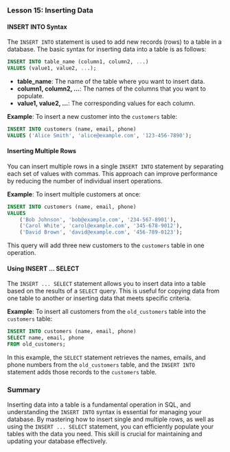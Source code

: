 ### Lesson 15: Inserting Data

#### INSERT INTO Syntax
The `INSERT INTO` statement is used to add new records (rows) to a table in a database. The basic syntax for inserting data into a table is as follows:

```sql
INSERT INTO table_name (column1, column2, ...)
VALUES (value1, value2, ...);
```

- **table_name**: The name of the table where you want to insert data.
- **column1, column2, ...**: The names of the columns that you want to populate.
- **value1, value2, ...**: The corresponding values for each column.

**Example**: To insert a new customer into the `customers` table:

```sql
INSERT INTO customers (name, email, phone)
VALUES ('Alice Smith', 'alice@example.com', '123-456-7890');
```

#### Inserting Multiple Rows
You can insert multiple rows in a single `INSERT INTO` statement by separating each set of values with commas. This approach can improve performance by reducing the number of individual insert operations.

**Example**: To insert multiple customers at once:

```sql
INSERT INTO customers (name, email, phone)
VALUES 
    ('Bob Johnson', 'bob@example.com', '234-567-8901'),
    ('Carol White', 'carol@example.com', '345-678-9012'),
    ('David Brown', 'david@example.com', '456-789-0123');
```

This query will add three new customers to the `customers` table in one operation.

#### Using INSERT ... SELECT
The `INSERT ... SELECT` statement allows you to insert data into a table based on the results of a `SELECT` query. This is useful for copying data from one table to another or inserting data that meets specific criteria.

**Example**: To insert all customers from the `old_customers` table into the `customers` table:

```sql
INSERT INTO customers (name, email, phone)
SELECT name, email, phone
FROM old_customers;
```

In this example, the `SELECT` statement retrieves the names, emails, and phone numbers from the `old_customers` table, and the `INSERT INTO` statement adds those records to the `customers` table.

### Summary
Inserting data into a table is a fundamental operation in SQL, and understanding the `INSERT INTO` syntax is essential for managing your database. By mastering how to insert single and multiple rows, as well as using the `INSERT ... SELECT` statement, you can efficiently populate your tables with the data you need. This skill is crucial for maintaining and updating your database effectively.